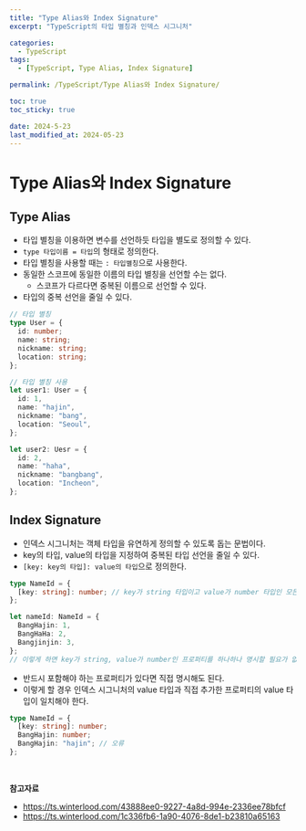 ```yaml
---
title: "Type Alias와 Index Signature"
excerpt: "TypeScript의 타입 별칭과 인덱스 시그니처"

categories:
  - TypeScript
tags:
  - [TypeScript, Type Alias, Index Signature]

permalink: /TypeScript/Type Alias와 Index Signature/

toc: true
toc_sticky: true

date: 2024-5-23
last_modified_at: 2024-05-23
---
```


# Type Alias와 Index Signature

## Type Alias

- 타입 별칭을 이용하면 변수를 선언하듯 타입을 별도로 정의할 수 있다.
- `type 타입이름 = 타입`의 형태로 정의한다.
- 타입 별칭을 사용할 때는 `: 타입별칭`으로 사용한다.
- 동일한 스코프에 동일한 이름의 타입 별칭을 선언할 수는 없다.
  - 스코프가 다르다면 중복된 이름으로 선언할 수 있다.
- 타입의 중복 선언을 줄일 수 있다.

```ts
// 타입 별칭
type User = {
  id: number;
  name: string;
  nickname: string;
  location: string;
};

// 타입 별칭 사용
let user1: User = {
  id: 1,
  name: "hajin",
  nickname: "bang",
  location: "Seoul",
};

let user2: Uesr = {
  id: 2,
  name: "haha",
  nickname: "bangbang",
  location: "Incheon",
};
```

## Index Signature

- 인덱스 시그니처는 객체 타입을 유연하게 정의할 수 있도록 돕는 문법이다.
- key의 타입, value의 타입을 지정하여 중복된 타입 선언을 줄일 수 있다.
- `[key: key의 타입]: value의 타입`으로 정의한다.

```ts
type NameId = {
  [key: string]: number; // key가 string 타입이고 value가 number 타입인 모든 프로퍼티를 포함
};

let nameId: NameId = {
  BangHajin: 1,
  BangHaHa: 2,
  Bangjinjin: 3,
};
// 이렇게 하면 key가 string, value가 number인 프로퍼티를 하나하나 명시할 필요가 없다.
```

- 반드시 포함해야 하는 프로퍼티가 있다면 직접 명시해도 된다.
- 이렇게 할 경우 인덱스 시그니처의 value 타입과 직접 추가한 프로퍼티의 value 타입이 일치해야 한다.

```ts
type NameId = {
  [key: string]: number;
  BangHajin: number;
  BangHajin: "hajin"; // 오류
};
```

<br/>

**참고자료**

- https://ts.winterlood.com/43888ee0-9227-4a8d-994e-2336ee78bfcf
- https://ts.winterlood.com/1c336fb6-1a90-4076-8de1-b23810a65163
